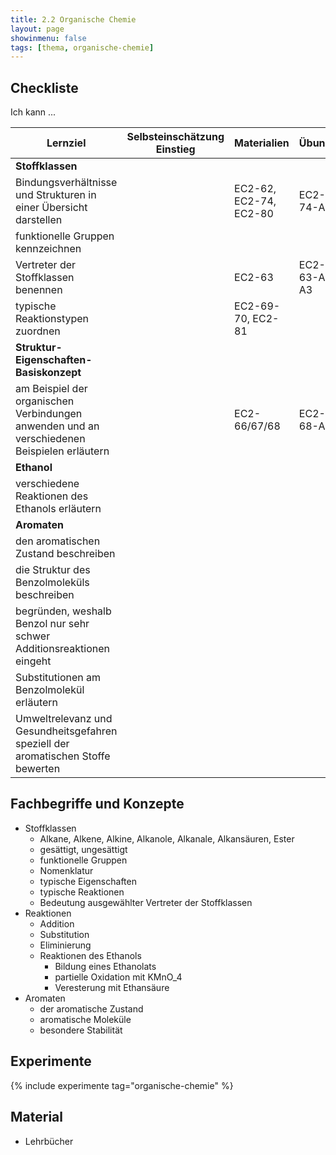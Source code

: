 ```yaml
---
title: 2.2 Organische Chemie
layout: page
showinmenu: false
tags: [thema, organische-chemie]
---
```


## Checkliste

Ich kann ...

| Lernziel | Selbsteinschätzung <br />Einstieg | Materialien | Übungen | Selbsteinschätzung <br />Ausstieg |
| ---   | ---      | ---         | ---     | ---      |
| **Stoffklassen** | | | | |
| Bindungsverhältnisse und Strukturen in einer Übersicht darstellen | | EC2-62, EC2-74, EC2-80 | EC2-74-A1 | |
| funktionelle Gruppen kennzeichnen | | | | |
| Vertreter der Stoffklassen benennen | | EC2-63 | EC2-63-A1-A3 | |
| typische Reaktionstypen zuordnen | | EC2-69-70, EC2-81 | | |
| **Struktur-Eigenschaften-Basiskonzept** | | | | |
| am Beispiel der organischen Verbindungen anwenden und an verschiedenen Beispielen erläutern | | EC2-66/67/68 | EC2-68-A2 | |
| **Ethanol** | | | | |
| verschiedene Reaktionen des Ethanols erläutern | | | | |
| **Aromaten** | | | | |
| den aromatischen Zustand beschreiben | | | | |
| die Struktur des Benzolmoleküls beschreiben | | | | |
| begründen, weshalb Benzol nur sehr schwer Additionsreaktionen eingeht | | | | |
| Substitutionen am Benzolmolekül erläutern | | | | |
| Umweltrelevanz und Gesundheitsgefahren speziell der aromatischen Stoffe bewerten | | | | |

## Fachbegriffe und Konzepte

- Stoffklassen
	- Alkane, Alkene, Alkine, Alkanole, Alkanale, Alkansäuren, Ester
	- gesättigt, ungesättigt
	- funktionelle Gruppen
	- Nomenklatur
	- typische Eigenschaften
	- typische Reaktionen
	- Bedeutung ausgewählter Vertreter der Stoffklassen
- Reaktionen
	- Addition
	- Substitution
	- Eliminierung
	- Reaktionen des Ethanols
		- Bildung eines Ethanolats
		- partielle Oxidation mit KMnO_4
		- Veresterung mit Ethansäure
- Aromaten
	- der aromatische Zustand
	- aromatische Moleküle
	- besondere Stabilität

## Experimente

{% include experimente tag="organische-chemie" %}

## Material

- Lehrbücher



